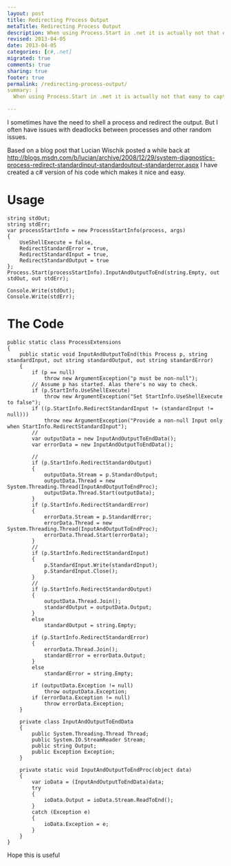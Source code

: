 ```yaml
---
layout: post
title: Redirecting Process Output
metaTitle: Redirecting Process Output
description: When using Process.Start in .net it is actually not that easy to capture the output. Here is some code to help
revised: 2013-04-05
date: 2013-04-05
categories: [c#,.net]
migrated: true
comments: true
sharing: true
footer: true
permalink: /redirecting-process-output/
summary: | 
  When using Process.Start in .net it is actually not that easy to capture the output. Here is some code to help

---
```

I sometimes have the need to shell a process and redirect the output. But I often have issues with deadlocks between processes and other random issues.

Based on a blog post that Lucian Wischik posted a while back at http://blogs.msdn.com/b/lucian/archive/2008/12/29/system-diagnostics-process-redirect-standardinput-standardoutput-standarderror.aspx I have created a c# version of his code which makes it nice and easy.

# Usage

    string stdOut;
    string stdErr;
    var processStartInfo = new ProcessStartInfo(process, args)
    {
        UseShellExecute = false,
        RedirectStandardError = true,
        RedirectStandardInput = true,
        RedirectStandardOutput = true
    };
    Process.Start(processStartInfo).InputAndOutputToEnd(string.Empty, out stdOut, out stdErr);

    Console.Write(stdOut);
    Console.Write(stdErr);

# The Code
    public static class ProcessExtensions
    {
        public static void InputAndOutputToEnd(this Process p, string standardInput, out string standardOutput, out string standardError)
        {
            if (p == null)
                throw new ArgumentException("p must be non-null");
            // Assume p has started. Alas there's no way to check.
            if (p.StartInfo.UseShellExecute)
                throw new ArgumentException("Set StartInfo.UseShellExecute to false");
            if ((p.StartInfo.RedirectStandardInput != (standardInput != null)))
                throw new ArgumentException("Provide a non-null Input only when StartInfo.RedirectStandardInput");
            //
            var outputData = new InputAndOutputToEndData();
            var errorData = new InputAndOutputToEndData();

            //
            if (p.StartInfo.RedirectStandardOutput)
            {
                outputData.Stream = p.StandardOutput;
                outputData.Thread = new System.Threading.Thread(InputAndOutputToEndProc);
                outputData.Thread.Start(outputData);
            }
            if (p.StartInfo.RedirectStandardError)
            {
                errorData.Stream = p.StandardError;
                errorData.Thread = new System.Threading.Thread(InputAndOutputToEndProc);
                errorData.Thread.Start(errorData);
            }
            //
            if (p.StartInfo.RedirectStandardInput)
            {
                p.StandardInput.Write(standardInput);
                p.StandardInput.Close();
            }
            //
            if (p.StartInfo.RedirectStandardOutput)
            {
                outputData.Thread.Join();
                standardOutput = outputData.Output;
            }
            else
                standardOutput = string.Empty;

            if (p.StartInfo.RedirectStandardError)
            {
                errorData.Thread.Join();
                standardError = errorData.Output;
            }
            else
                standardError = string.Empty;

            if (outputData.Exception != null)
                throw outputData.Exception;
            if (errorData.Exception != null)
                throw errorData.Exception;
        }

        private class InputAndOutputToEndData
        {
            public System.Threading.Thread Thread;
            public System.IO.StreamReader Stream;
            public string Output;
            public Exception Exception;
        }

        private static void InputAndOutputToEndProc(object data)
        {
            var ioData = (InputAndOutputToEndData)data;
            try
            {
                ioData.Output = ioData.Stream.ReadToEnd();
            }
            catch (Exception e)
            {
                ioData.Exception = e;
            }
        }
    }


Hope this is useful